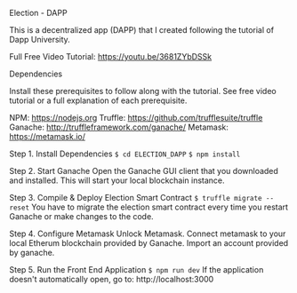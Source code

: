 Election - DAPP

This is a decentralized app (DAPP) that I created following the tutorial of Dapp University.

Full Free Video Tutorial: https://youtu.be/3681ZYbDSSk

Dependencies

Install these prerequisites to follow along with the tutorial. See free video tutorial or a full explanation of each prerequisite.

  NPM: https://nodejs.org
  Truffle: https://github.com/trufflesuite/truffle
  Ganache: http://truffleframework.com/ganache/
  Metamask: https://metamask.io/

Step 1. Install Dependencies
  ```$ cd ELECTION_DAPP```
  ```$ npm install```

Step 2. Start Ganache
  Open the Ganache GUI client that you downloaded and installed. This will start your local blockchain instance.

Step 3. Compile & Deploy Election Smart Contract
  ```$ truffle migrate --reset```
  You have to migrate the election smart contract every time you restart Ganache or make changes to the code.

Step 4. Configure Metamask
  Unlock Metamask.
  Connect metamask to your local Etherum blockchain provided by Ganache.
  Import an account provided by ganache.

Step 5. Run the Front End Application
  ```$ npm run dev```
  If the application doesn't automatically open, go to: http://localhost:3000
  